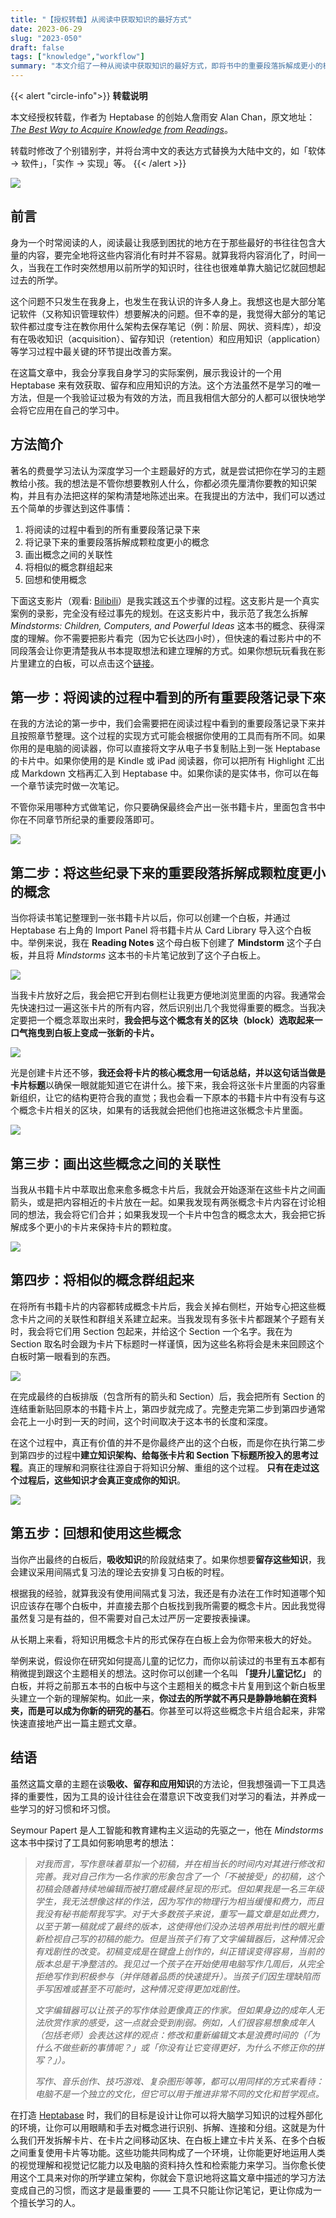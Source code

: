 ```yaml
---
title: "【授权转载】从阅读中获取知识的最好方式"
date: 2023-06-29
slug: "2023-050"
draft: false
tags: ["knowledge","workflow"]
summary: "本文介绍了一种从阅读中获取知识的最好方式，即将书中的重要段落拆解成更小的概念，并将这些概念之间的关联性画出来，最后将相似的概念群组起来。通过这个过程，建立知识架构，给每张卡片和 Section 下标题所投入的思考过程，才能真正理解和洞察知识。最后，建议采用间隔式复习法来留存这些知识，并强调工具选择的重要性。"
---
```


{{< alert "circle-info">}}
**转载说明**

本文经授权转载，作者为 Heptabase 的创始人詹雨安 Alan Chan，原文地址：*[The Best Way to Acquire Knowledge from Readings](https://medium.com/heptabase/the-best-way-to-acquire-knowledge-from-readings-abf9357814d1#717b)*。

转载时修改了个别错别字，并将台湾中文的表达方式替换为大陆中文的，如「软体 → 软件」，「实作 → 实现」等。
{{< /alert >}}

![](https://cos.justgoidea.com/justgoidea/uPic/2023/06/29/EctGjJ.webp)

## **前言**

身为一个时常阅读的人，阅读最让我感到困扰的地方在于那些最好的书往往包含大量的内容，要完全地将这些内容消化有时并不容易。就算我将内容消化了，时间一久，当我在工作时突然想用以前所学的知识时，往往也很难单靠大脑记忆就回想起过去的所学。

这个问题不只发生在我身上，也发生在我认识的许多人身上。我想这也是大部分笔记软件（又称知识管理软件）想要解决的问题。但不幸的是，我觉得大部分的笔记软件都过度专注在教你用什么架构去保存笔记（例：阶层、网状、资料库），却没有在吸收知识（acquisition）、留存知识（retention）和应用知识（application）等学习过程中最关键的环节提出改善方案。

在这篇文章中，我会分享我自身学习的实际案例，展示我设计的一个用 Heptabase 来有效获取、留存和应用知识的方法。这个方法虽然不是学习的唯一方法，但是一个我验证过极为有效的方法，而且我相信大部分的人都可以很快地学会将它应用在自己的学习中。

## **方法简介**

著名的费曼学习法认为深度学习一个主题最好的方式，就是尝试把你在学习的主题教给小孩。我的想法是不管你想要教别人什么，你都必须先厘清你要教的知识架构，并且有办法把这样的架构清楚地陈述出来。在我提出的方法中，我们可以透过五个简单的步骤达到这件事情：

1. 将阅读的过程中看到的所有重要段落记录下来
2. 将记录下来的重要段落拆解成颗粒度更小的概念
3. 画出概念之间的关联性
4. 将相似的概念群组起来
5. 回想和使用概念

下面这支影片（观看: [Bilibili](https://www.bilibili.com/video/BV11j411S7pR/?share_source=copy_web&vd_source=618c87196112ad7b6c2adc77036f5b16)）是我实践这五个步骤的过程。这支影片是一个真实案例的录影，完全没有经过事先的规划。在这支影片中，我示范了我怎么拆解 *Mindstorms: Children, Computers, and Powerful Ideas* 这本书的概念、获得深度的理解。你不需要把影片看完（因为它长达四小时），但快速的看过影片中的不同段落会让你更清楚我从书本提取想法和建立理解的方式。如果你想玩玩看我在影片里建立的白板，可以点击这个[链接](https://app.heptabase.com/w/d229915bd30fbf3b7af9db9a539856e73ebcb13c7d89012a891b9e15be1343d7)。

## **第一步：将阅读的过程中看到的所有重要段落记录下來**

在我的方法论的第一步中，我们会需要把在阅读过程中看到的重要段落记录下来并且按照章节整理。这个过程的实现方式可能会根据你使用的工具而有所不同。如果你用的是电脑的阅读器，你可以直接将文字从电子书复制贴上到一张 Heptabase 的卡片中。如果你使用的是 Kindle 或 iPad 阅读器，你可以把所有 Highlight 汇出成 Markdown 文档再汇入到 Heptabase 中。如果你读的是实体书，你可以在每一个章节读完时做一次笔记。

不管你采用哪种方式做笔记，你只要确保最终会产出一张书籍卡片，里面包含书中你在不同章节所纪录的重要段落即可。

![](https://cos.justgoidea.com/justgoidea/uPic/2023/06/29/71He1j.webp)

## **第二步：将这些纪录下来的重要段落拆解成颗粒度更小的概念**

当你将读书笔记整理到一张书籍卡片以后，你可以创建一个白板，并通过 Heptabase 右上角的 Import Panel 将书籍卡片从 Card Library 导入这个白板中。举例来说，我在 **Reading Notes** 这个母白板下创建了 **Mindstorm** 这个子白板，并且将 *Mindstorms* 这本书的卡片笔记放到了这个子白板上。

![](https://cos.justgoidea.com/justgoidea/uPic/2023/06/29/oAUHrV.webp)

当我卡片放好之后，我会把它开到右侧栏让我更方便地浏览里面的内容。我通常会先快速扫过一遍这张卡片的所有内容，然后识别出几个我觉得重要的概念。当我决定要把一个概念萃取出来时，**我会把与这个概念有关的区块（block）选取起来一口气拖曳到白板上变成一张新的卡片。**

![](https://cos.justgoidea.com/justgoidea/uPic/2023/06/29/pkKZIQ.webp)

光是创建卡片还不够，**我还会将卡片的核心概念用一句话总结，并以这句话当做是卡片标题**以确保一眼就能知道它在讲什么。接下来，我会将这张卡片里面的内容重新组织，让它的结构更符合我的直觉；我也会看一下原本的书籍卡片中有没有与这个概念卡片相关的区块，如果有的话我就会把他们也拖进这张概念卡片里面。

![](https://cos.justgoidea.com/justgoidea/uPic/2023/06/29/uzxDeO.webp)

## **第三步：画出这些概念之间的关联性**

当我从书籍卡片中萃取出愈来愈多概念卡片后，我就会开始逐渐在这些卡片之间画箭头，或是把内容相近的卡片放在一起。如果我发现有两张概念卡片内容在讨论相同的想法，我会将它们合并；如果我发现一个卡片中包含的概念太大，我会把它拆解成多个更小的卡片来保持卡片的颗粒度。

![](https://cos.justgoidea.com/justgoidea/uPic/2023/06/29/aRuGXw.webp)

## **第四步：将相似的概念群组起来**

在将所有书籍卡片的内容都转成概念卡片后，我会关掉右侧栏，开始专心把这些概念卡片之间的关联性和群组关系建立起来。当我发现有多张卡片都跟某个子题有关时，我会将它们用 Section 包起来，并给这个 Section 一个名字。我在为 Section 取名时会跟为卡片下标题时一样谨慎，因为这些名称将会是未来回顾这个白板时第一眼看到的东西。

![](https://cos.justgoidea.com/justgoidea/uPic/2023/06/29/xiaFOP.webp)

在完成最终的白板排版（包含所有的箭头和 Section）后，我会把所有 Section 的连结重新贴回原本的书籍卡片上，第四步就完成了。完整走完第二步到第四步通常会花上一小时到一天的时间，这个时间取决于这本书的长度和深度。

在这个过程中，真正有价值的并不是你最终产出的这个白板，而是你在执行第二步到第四步的过程中**建立知识架构、给每张卡片和 Section 下标题所投入的思考过程**。真正的理解和洞察往往源自于将知识分解、重组的这个过程。 **只有在走过这个过程后，这些知识才会真正变成你的知识**。

![](https://cos.justgoidea.com/justgoidea/uPic/2023/06/29/7hzi6V.webpp)

## **第五步：回想和使用这些概念**

当你产出最终的白板后，**吸收知识**的阶段就结束了。如果你想要**留存这些知识**，我会建议采用间隔式复习法的理论去安排复习白板的时程。

根据我的经验，就算我没有使用间隔式复习法，我还是有办法在工作时知道哪个知识应该存在哪个白板中，并直接去那个白板找到我所需要的概念卡片。因此我觉得虽然复习是有益的，但不需要对自己太过严厉一定要按表操课。

从长期上来看，将知识用概念卡片的形式保存在白板上会为你带来极大的好处。

举例来说，假设你在研究如何提高儿童的记忆力，而你以前读过的书里有五本都有稍微提到跟这个主题相关的想法。这时你可以创建一个名叫 **「提升儿童记忆」** 的白板，并将之前那五本书的白板中与这个主题相关的概念卡片复用到这个新白板里头建立一个新的理解架构。如此一来，**你过去的所学就不再只是静静地躺在资料夹，而是可以成为你新的研究的基石**。你甚至可以将这些概念卡片组合起来，非常快速直接地产出一篇主题式文章。

## **结语**

虽然这篇文章的主题在谈**吸收、留存和应用知识**的方法论，但我想强调一下工具选择的重要性，因为工具的设计往往会在潜意识下改变我们对学习的看法，并养成一些学习的好习惯和坏习惯。

Seymour Papert 是人工智能和教育建构主义运动的先驱之一，他在 *Mindstorms* 这本书中探讨了工具如何影响思考的想法：

> *对我而言，写作意味着草拟一个初稿，并在相当长的时间内对其进行修改和完善。我对自己作为一名作家的形象包含了一个「不被接受」的初稿，这个初稿会随着持续地编辑而被打磨成最终呈现的形式。但如果我是一名三年级学生，我无法想像这样的作法，因为写作的物理行为相当缓慢和费力，而且我没有秘书能帮我写字。对于大多数孩子来说，重写一篇文章是如此费力，以至于第一稿就成了最终的版本，这使得他们没办法培养用批判性的眼光重新检视自己写的初稿的能力。但是当孩子们有了文字编辑器后，这种情况会有戏剧性的改变。初稿变成是在键盘上创作的，纠正错误变得容易，当前的版本总是干净整洁的。我见过一个孩子在开始使用电脑写作几周后，从完全拒绝写作到积极参与（并伴随着品质的快速提升）。当孩子们因生理缺陷而手写困难或甚至不可能时，这种情况变得更加戏剧性。*
>
>
> *文字编辑器可以让孩子的写作体验更像真正的作家。但如果身边的成年人无法欣赏作家的感受，这一点就会受到削弱。例如，人们很容易想象成年人（包括老师）会表达这样的观点：修改和重新编辑文本是浪费时间的（「为什么不做些新的事情呢？」或「你没有让它变得更好，为什么不修正你的拼写？」）。*
>
> *写作、音乐创作、技巧游戏、复杂图形等等，都可以用同样的方式来看待：电脑不是一个独立的文化，但它可以用于推进非常不同的文化和哲学观点。*
>

在打造 [Heptabase](https://heptabase.com/) 时，我们的目标是设计让你可以将大脑学习知识的过程外部化的环境，让你可以用眼睛和手去对概念进行识别、拆解、连接和分组。这就是为什么我们开发拆解卡片、在卡片之间移动区块、在白板上建立卡片关系、在多个白板之间重复使用卡片等功能。这些功能共同构成了一个环境，让你能更好地运用人类的视觉理解和视觉记忆能力以及电脑的资料持久性和检索能力来学习。当你愈长使用这个工具来对你的所学建立架构，你就会下意识地将这篇文章中描述的学习方法变成自己的习惯，而这才是最重要的 —— 工具不只能让你记笔记，更让你成为一个擅长学习的人。
